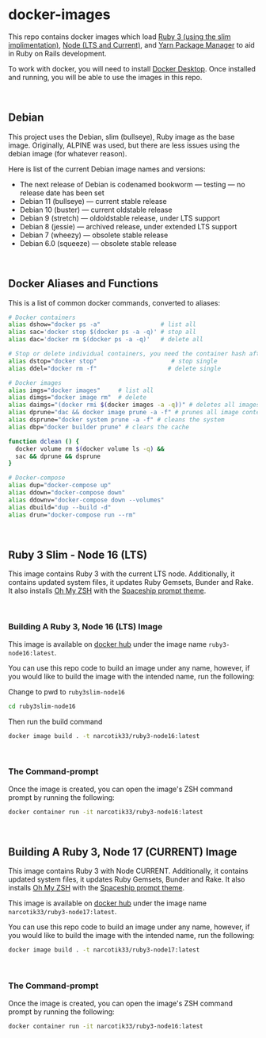 # docker-images

This repo contains docker images which load [Ruby 3 (using the slim implimentation)](https://hub.docker.com/_/ruby), [Node (LTS and Current)](https://nodejs.org/en/), and [Yarn Package Manager](https://yarnpkg.com/) to aid in Ruby on Rails development.

To work with docker, you will need to install [Docker Desktop](https://www.docker.com/products/docker-desktop). Once installed and running, you will be able to use the images in this repo.

<br/>

## Debian

This project uses the Debian, slim (bullseye), Ruby image as the base image. Originally, ALPINE was used, but there are less issues using the debian image (for whatever reason).

Here is list of the current Debian image names and versions:

* The next release of Debian is codenamed bookworm — testing — no release date has been set
* Debian 11 (bullseye) — current stable release
* Debian 10 (buster) — current oldstable release
* Debian 9 (stretch) — oldoldstable release, under LTS support
* Debian 8 (jessie) — archived release, under extended LTS support
* Debian 7 (wheezy) — obsolete stable release
* Debian 6.0 (squeeze) — obsolete stable release


<br/>

## Docker Aliases and Functions

This is a list of common docker commands, converted to aliases:

```zsh
# Docker containers
alias dshow="docker ps -a"                 # list all
alias sac='docker stop $(docker ps -a -q)' # stop all
alias dac='docker rm $(docker ps -a -q)'   # delete all

# Stop or delete individual containers, you need the container hash after the call
alias dstop="docker stop"                     # stop single
alias ddel="docker rm -f"                    # delete single

# Docker images
alias imgs="docker images"     # list all
alias dimgs="docker image rm"  # delete
alias daimgs="(docker rmi $(docker images -a -q))" # deletes all images
alias dprune="dac && docker image prune -a -f" # prunes all image content
alias dsprune="docker system prune -a -f" # cleans the system
alias dbp="docker builder prune" # clears the cache

function dclean () {
  docker volume rm $(docker volume ls -q) &&
  sac && dprune && dsprune
}

# Docker-compose
alias dup="docker-compose up"
alias ddown="docker-compose down"
alias ddownv="docker-compose down --volumes"
alias dbuild="dup --build -d"
alias drun="docker-compose run --rm"
```

<br/>

## Ruby 3 Slim - Node 16 (LTS)

This image contains Ruby 3 with the current LTS node. Additionally, it contains updated system files, it updates Ruby Gemsets, Bunder and Rake. It also installs [Oh My ZSH](https://ohmyz.sh/) with the [Spaceship prompt theme](https://github.com/spaceship-prompt/spaceship-prompt).

<br/>

### Building A Ruby 3, Node 16 (LTS) Image

This image is available on [docker hub](https://hub.docker.com/) under the image name `ruby3-node16:latest`.

You can use this repo code to build an image under any name, however, if you would like to build the image with the intended name, run the following:

Change to pwd to `ruby3slim-node16`

```zsh
cd ruby3slim-node16
```

Then run the build command

```zsh
docker image build . -t narcotik33/ruby3-node16:latest
```

<br/>

### The Command-prompt

Once the image is created, you can open the image's ZSH command prompt by running the following:

```zsh
docker container run -it narcotik33/ruby3-node16:latest
```

<br/>

## Building A Ruby 3, Node 17 (CURRENT) Image

This image contains Ruby 3 with Node CURRENT. Additionally, it contains updated system files, it updates Ruby Gemsets, Bunder and Rake. It also installs [Oh My ZSH](https://ohmyz.sh/) with the [Spaceship prompt theme](https://github.com/spaceship-prompt/spaceship-prompt).



This image is available on [docker hub](https://hub.docker.com/) under the image name `narcotik33/ruby3-node17:latest`.

You can use this repo code to build an image under any name, however, if you would like to build the image with the intended name, run the following:

```zsh
docker image build . -t narcotik33/ruby3-node17:latest
```
<br/>

### The Command-prompt

Once the image is created, you can open the image's ZSH command prompt by running the following:

```zsh
docker container run -it narcotik33/ruby3-node16:latest
```
